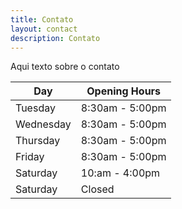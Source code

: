 ```yaml
---
title: Contato
layout: contact
description: Contato
---
```


Aqui texto sobre o contato

| Day       | Opening Hours   |
| --------- | --------------- |
| Tuesday   | 8:30am - 5:00pm |
| Wednesday | 8:30am - 5:00pm |
| Thursday  | 8:30am - 5:00pm |
| Friday    | 8:30am - 5:00pm |
| Saturday  | 10:am - 4:00pm  |
| Saturday  | Closed          |
